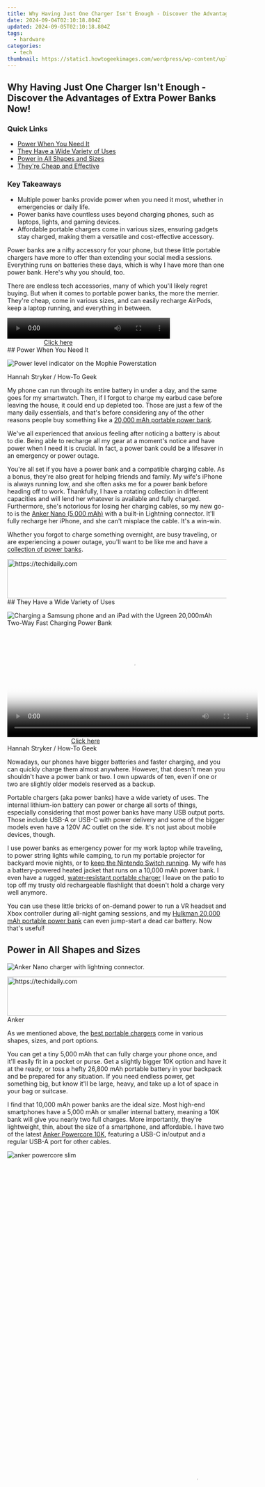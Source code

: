 ```yaml
---
title: Why Having Just One Charger Isn't Enough - Discover the Advantages of Extra Power Banks Now!
date: 2024-09-04T02:10:18.804Z
updated: 2024-09-05T02:10:18.804Z
tags:
  - hardware
categories:
  - tech
thumbnail: https://static1.howtogeekimages.com/wordpress/wp-content/uploads/2024/05/power-banks-on-a-green-background-with-a-lot-of-battery-charging-icons.jpg
---
```


## Why Having Just One Charger Isn't Enough - Discover the Advantages of Extra Power Banks Now!

### Quick Links

* [Power When You Need It](https://techidaily.com/how-do-i-reset-my-honor-magic-5-pro-phone-without-technical-knowledge-drfone-by-drfone-reset-android-reset-android/)
* [They Have a Wide Variety of Uses](https://instagram-video-recordings.techidaily.com/in-2024-decode-insta-success-your-comprehensive-guide-to-understanding-user-insights/)
* [Power in All Shapes and Sizes](https://eaxpv-info.techidaily.com/stream-like-a-champion-youtubes-ultimate-techniques-for-2024/)
* [They're Cheap and Effective](https://fix-guide.techidaily.com/how-to-use-life360-on-windows-pc-for-honor-magic-v2-drfone-by-drfone-virtual-android/)

### Key Takeaways

* Multiple power banks provide power when you need it most, whether in emergencies or daily life.
* Power banks have countless uses beyond charging phones, such as laptops, lights, and gaming devices.
* Affordable portable chargers come in various sizes, ensuring gadgets stay charged, making them a versatile and cost-effective accessory.

 Power banks are a nifty accessory for your phone, but these little portable chargers have more to offer than extending your social media sessions. Everything runs on batteries these days, which is why I have more than one power bank. Here's why you should, too.

 There are endless tech accessories, many of which you'll likely regret buying. But when it comes to portable power banks, the more the merrier. They're cheap, come in various sizes, and can easily recharge AirPods, keep a laptop running, and everything in between.

<!-- affiliate ads begin -->
<span id="1936838">
					<video width="374" height="48" style="cursor:pointer"
           poster="//a.impactradius-go.com/display-clicktoplayimage/1936838.png"
           onclick="if(!this.playClicked){this.play();this.setAttribute('controls',true);this.playClicked=true;}">
	   <source src="//a.impactradius-go.com/display-ad/18409-1936838">
	   <img src="//a.impactradius-go.com/display-clicktoplayimage/1936838.png" style="border: none; height: 100%; width: 100%; object-fit: contain">
	</video>
	<div style="width:234px;text-align:center"><a href="javascript:window.open(decodeURIComponent('https%3A%2F%2Fcoinrule.sjv.io%2Fc%2F5597632%2F1936838%2F18409'), '_blank');void(0);">Click here</a></div>
</span>
<img height="0" width="0" src="https://imp.pxf.io/i/5597632/1936838/18409" style="position:absolute;visibility:hidden;" border="0" />
<!-- affiliate ads end -->
##  Power When You Need It

![Power level indicator on the Mophie Powerstation](https://static1.howtogeekimages.com/wordpress/wp-content/uploads/2023/05/66ad6841-1.jpg) 

Hannah Stryker / How-To Geek

 My phone can run through its entire battery in under a day, and the same goes for my smartwatch. Then, if I forgot to charge my earbud case before leaving the house, it could end up depleted too. Those are just a few of the many daily essentials, and that's before considering any of the other reasons people buy something like a [20,000 mAh portable power bank](https://www.amazon.com/UGREEN-Power-20000mAh-Portable-Charger/dp/B0C3GTMX5M?tag=hotoge-20&ascsubtag=UUhtgUeUpU2002955&asc%5Frefurl=https%3A%2F%2Fwww.howtogeek.com%2Fheres-why-i-have-more-than-one-power-bank-and-you-should-too%2F&asc%5Fcampaign=Evergreen).

 We've all experienced that anxious feeling after noticing a battery is about to die. Being able to recharge all my gear at a moment's notice and have power when I need it is crucial. In fact, a power bank could be a lifesaver in an emergency or power outage.

 You're all set if you have a power bank and a compatible charging cable. As a bonus, they're also great for helping friends and family. My wife's iPhone is always running low, and she often asks me for a power bank before heading off to work. Thankfully, I have a rotating collection in different capacities and will lend her whatever is available and fully charged. Furthermore, she's notorious for losing her charging cables, so my new go-to is the [Anker Nano (5,000 mAh)](https://www.amazon.com/Anker-Lightning-Connector-Certified-Compatible/dp/B0BV5YV836?th=1&tag=hotoge-20&ascsubtag=UUhtgUeUpU2002955&asc%5Frefurl=https%3A%2F%2Fwww.howtogeek.com%2Fheres-why-i-have-more-than-one-power-bank-and-you-should-too%2F&asc%5Fcampaign=Evergreen) with a built-in Lightning connector. It'll fully recharge her iPhone, and she can't misplace the cable. It's a win-win.

 Whether you forgot to charge something overnight, are busy traveling, or are experiencing a power outage, you'll want to be like me and have a [collection of power banks](https://android-location-track.techidaily.com/two-ways-to-track-my-boyfriends-zte-nubia-z60-ultra-without-him-knowing-drfone-by-drfone-virtual-android/).

<!-- affiliate ads begin -->
<a href="https://appsumo.8odi.net/c/5597632/2123728/7443" target="_top" id="2123728">
  <img src="//a.impactradius-go.com/display-ad/7443-2123728" border="0" alt="https://techidaily.com" width="728" height="90"/>
</a>
<img height="0" width="0" src="https://appsumo.8odi.net/i/5597632/2123728/7443" style="position:absolute;visibility:hidden;" border="0" />
<!-- affiliate ads end -->
##  They Have a Wide Variety of Uses

![Charging a Samsung phone and an iPad with the Ugreen 20,000mAh Two-Way Fast Charging Power Bank](https://static1.howtogeekimages.com/wordpress/wp-content/uploads/wm/2023/12/charging-a-samsung-phone-and-an-ipad-with-the-ugreen-100w-20000mah-power-bankjpg_53344897146_o.jpg) 

<!-- affiliate ads begin -->
<span id="1983584">
					<video width="576" height="240" style="cursor:pointer"
           poster="//a.impactradius-go.com/display-clicktoplayimage/1983584.png"
           onclick="if(!this.playClicked){this.play();this.setAttribute('controls',true);this.playClicked=true;}">
	   <source src="//a.impactradius-go.com/display-ad/22993-1983584">
	   <img src="//a.impactradius-go.com/display-clicktoplayimage/1983584.png" style="border: none; height: 100%; width: 100%; object-fit: contain">
	</video>
	<div style="width:360px;text-align:center"><a href="javascript:window.open(decodeURIComponent('https%3A%2F%2Fhomestyler.sjv.io%2Fc%2F5597632%2F1983584%2F22993'), '_blank');void(0);">Click here</a></div>
</span>
<img height="0" width="0" src="https://imp.pxf.io/i/5597632/1983584/22993" style="position:absolute;visibility:hidden;" border="0" />
<!-- affiliate ads end -->
Hannah Stryker / How-To Geek

 Nowadays, our phones have bigger batteries and faster charging, and you can quickly charge them almost anywhere. However, that doesn't mean you shouldn't have a power bank or two. I own upwards of ten, even if one or two are slightly older models reserved as a backup.

 Portable chargers (aka power banks) have a wide variety of uses. The internal lithium-ion battery can power or charge all sorts of things, especially considering that most power banks have many USB output ports. Those include USB-A or USB-C with power delivery and some of the bigger models even have a 120V AC outlet on the side. It's not just about mobile devices, though.

 I use power banks as emergency power for my work laptop while traveling, to power string lights while camping, to run my portable projector for backyard movie nights, or to [keep the Nintendo Switch running](https://www.amazon.com/Emperor-Gadgets-Compatible-Rechargeable-Smartphone/dp/B078C543N9?tag=hotoge-20&ascsubtag=UUhtgUeUpU2002955&asc%5Frefurl=https%3A%2F%2Fwww.howtogeek.com%2Fheres-why-i-have-more-than-one-power-bank-and-you-should-too%2F&asc%5Fcampaign=Evergreen). My wife has a battery-powered heated jacket that runs on a 10,000 mAh power bank. I even have a rugged, [water-resistant portable charger](https://www.amazon.com/myCharge-Portable-Waterproof-Adventure-Charging/dp/B08BCPP67S?tag=hotoge-20&ascsubtag=UUhtgUeUpU2002955&asc%5Frefurl=https%3A%2F%2Fwww.howtogeek.com%2Fheres-why-i-have-more-than-one-power-bank-and-you-should-too%2F&asc%5Fcampaign=Evergreen) I leave on the patio to top off my trusty old rechargeable flashlight that doesn't hold a charge very well anymore.

 You can use these little bricks of on-demand power to run a VR headset and Xbox controller during all-night gaming sessions, and my [Hulkman 20,000 mAh portable power bank](https://some-guidance.techidaily.com/leveraging-abbyy-timeline-for-faster-er-care-how-widener-students-apply-process-analytics-in-healthcare/) can even jump-start a dead car battery. Now that's useful!

##  Power in All Shapes and Sizes

![Anker Nano charger with lightning connector.](https://static1.howtogeekimages.com/wordpress/wp-content/uploads/2024/05/anker-nano.jpg) 

<!-- affiliate ads begin -->
<a href="https://jalbum-affiliate-program.sjv.io/c/5597632/1584040/17916" target="_top" id="1584040">
  <img src="//a.impactradius-go.com/display-ad/17916-1584040" border="0" alt="https://techidaily.com" width="728" height="90"/>
</a>
<img height="0" width="0" src="https://jalbum-affiliate-program.sjv.io/i/5597632/1584040/17916" style="position:absolute;visibility:hidden;" border="0" />
<!-- affiliate ads end -->
Anker

 As we mentioned above, the [best portable chargers](https://change-location.techidaily.com/how-to-fix-error-495-while-downloadupdating-android-apps-on-motorola-moto-g13-drfone-by-drfone-fix-android-problems-fix-android-problems/) come in various shapes, sizes, and port options.

 You can get a tiny 5,000 mAh that can fully charge your phone once, and it'll easily fit in a pocket or purse. Get a slightly bigger 10K option and have it at the ready, or toss a hefty 26,800 mAh portable battery in your backpack and be prepared for any situation. If you need endless power, get something big, but know it'll be large, heavy, and take up a lot of space in your bag or suitcase.

 I find that 10,000 mAh power banks are the ideal size. Most high-end smartphones have a 5,000 mAh or smaller internal battery, meaning a 10K bank will give you nearly two full charges. More importantly, they're lightweight, thin, about the size of a smartphone, and affordable. I have two of the latest [Anker Powercore 10K](https://www.amazon.com/Anker-Portable-PowerCore-High-Capacity-Included/dp/B0BWJ87T9P?tag=hotoge-20&ascsubtag=UUhtgUeUpU2002955&asc%5Frefurl=https%3A%2F%2Fwww.howtogeek.com%2Fheres-why-i-have-more-than-one-power-bank-and-you-should-too%2F&asc%5Fcampaign=Evergreen), featuring a USB-C in/output and a regular USB-A port for other cables.

![anker powercore slim](https://static1.howtogeekimages.com/wordpress/wp-content/uploads/2023/09/anker-powercore-slim.png) 

<!-- affiliate ads begin -->
<span id="1531879">
					<video width="864" height="1536" style="cursor:pointer"
           poster="//a.impactradius-go.com/display-clicktoplayimage/1531879.png"
           onclick="if(!this.playClicked){this.play();this.setAttribute('controls',true);this.playClicked=true;}">
	   <source src="//a.impactradius-go.com/display-ad/16446-1531879">
	   <img src="//a.impactradius-go.com/display-clicktoplayimage/1531879.png" style="border: none; height: 100%; width: 100%; object-fit: contain">
	</video>
	<div style="width:540px;text-align:center"><a href="javascript:window.open(decodeURIComponent('https%3A%2F%2Flaganoo.pxf.io%2Fc%2F5597632%2F1531879%2F16446'), '_blank');void(0);">Click here</a></div>
</span>
<img height="0" width="0" src="https://imp.pxf.io/i/5597632/1531879/16446" style="position:absolute;visibility:hidden;" border="0" />
<!-- affiliate ads end -->
#####  Anker PowerCore Slim 10,000 PD

With enough power to charge multiple gadgets with USB-C PD fast charging, Anker's PowerCore Slim 10,000 will keep your iPhone or Android topped off while on the go. 

[Buy on Amazon](https://www.amazon.com/Anker-Portable-10000mAh-Delivery-PowerCore/dp/B08LH26PFT/?th=1&tag=hotoge-20&ascsubtag=UUhtgUeUpU2002955&asc%5Frefurl=https%3A%2F%2Fwww.howtogeek.com%2Fheres-why-i-have-more-than-one-power-bank-and-you-should-too%2F&asc%5Fcampaign=Evergreen) 

 Another solid option is one of the many 20,000 mAh power banks from Anker, Mophie, or UGREEN. They're not too big or too small and deliver enough power to keep all your gear charged for the week or give you juice to spare when you lend it to a family member.

 We recently [reviewed the UGREEN 20K power bank](https://fox-that.techidaily.com/1721452377806-issues-with-your-iphones-location-heres-how-you-can-fix-them/), which delivers 100W of output power. It's strong enough to run a MacBook and Nintendo Switch or charge multiple mobile devices.

<!-- affiliate ads begin -->
<a href="https://appsumo.8odi.net/c/5597632/2130891/7443" target="_top" id="2130891">
  <img src="//a.impactradius-go.com/display-ad/7443-2130891" border="0" alt="https://techidaily.com" width="728" height="90"/>
</a>
<img height="0" width="0" src="https://appsumo.8odi.net/i/5597632/2130891/7443" style="position:absolute;visibility:hidden;" border="0" />
<!-- affiliate ads end -->
##  They're Cheap and Effective

 We're all feeling the pinch on our wallets these days. Everything is expensive. If you don't want to drop $1,200 on a new smartphone because your old one doesn't stay charged throughout your work day, grabbing a $20 portable power bank with a 10,000 mAh battery is a great idea.

 Power banks are affordable, easy to use, and highly effective at ensuring we have enough juice for our battery-powered phones, tablets, watches, earbuds, and more. They're handy for day-to-day activities and perfect for emergencies. I always have one charged up in every vehicle, just in case. You never know when you'll need it.

 Once you buy a portable power bank or two, you'll wonder why you didn't get it sooner.

<ins class="adsbygoogle"
     style="display:block"
     data-ad-format="autorelaxed"
     data-ad-client="ca-pub-7571918770474297"
     data-ad-slot="1223367746"></ins>



<ins class="adsbygoogle"
     style="display:block"
     data-ad-client="ca-pub-7571918770474297"
     data-ad-slot="8358498916"
     data-ad-format="auto"
     data-full-width-responsive="true"></ins>


